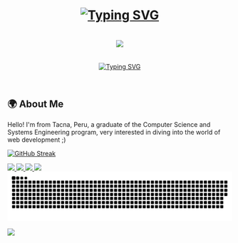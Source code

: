 

<h1 align="center">
<a href="https://git.io/typing-svg"><img src="https://readme-typing-svg.herokuapp.com?font=Fira+Code&pause=1000&color=26B60E&center=true&width=435&separator=%3D&lines=console.log(%22Bienvenido%22);%3Dprint(%22Bienvenido%22)%3D%3Ctitle%3EBienvenido%3C%2Ftitle%3E%3Ddocument.write(%22Bienvenido%22);%3Dcout+%3C%3C+%22Bienvenido%22+%3C%3C+endl;%3Decho+%22Bienvenido%22;" alt="Typing SVG" /></a>

  <img src="https://media.giphy.com/media/hvRJCLFzcasrR4ia7z/giphy.gif" width="35"></h1>

<!--  -->
<p align="center">
<a href="https://git.io/typing-svg"><img src="https://readme-typing-svg.herokuapp.com?font=Fira+Code&duration=2000&color=C8C8C8&multiline=true&repeat=false&width=540&height=180&lines=Hi%2C+my+name+is+Jhon+Huanacuni%2C++I'm+22+years+;old%2C+and+I'm+passionate+about+web+;development.+I+love+creating+functional%2C;+modern%2C+and+accessible+websites+and++;applications.+I'm+currently+learning+and+;working+with+technologies+like+JavaScript%2C+;React%2C+Django%2C+Node.js%2C+and+CSS3." alt="Typing SVG" /></a>
</p>

<br>


## 🌍 About Me
Hello! I'm from Tacna, Peru, a graduate of the Computer Science and Systems Engineering program, very interested in diving into the world of web development ;)

[![GitHub Streak](https://streak-stats.demolab.com?user=JhonHuanacuni&theme=whatsapp-dark2&card_width=830)](https://git.io/streak-stats)

<a href="https://github.com/JhonHuanacuni/github-readme-stats#gh-dark-mode-only">
  <img height=200 src="https://github-readme-stats.vercel.app/api?username=JhonHuanacuni&show_icons=true&theme=gotham#gh-dark-mode-only" />
</a>
<a href="https://github.com/JhonHuanacuni/github-readme-stats#gh-dark-mode-only">
  <img height=200 src="https://github-readme-stats.vercel.app/api/top-langs/?username=JhonHuanacuni&layout=compact&langs_count=8&hide=jupyter%20notebook&card_width=330&theme=gotham#gh-dark-mode-only" />
</a>
<a href="https://github.com/JhonHuanacuni/github-readme-stats#gh-light-mode-only">
  <img height=200 src="https://github-readme-stats.vercel.app/api?username=JhonHuanacuni&show_icons=true&theme=catppuccin_latte#gh-light-mode-only" />
</a>
<a href="https://github.com/anuraghazra/github-readme-stats#gh-light-mode-only">
  <img height=200 src="https://github-readme-stats.vercel.app/api/top-langs/?username=JhonHuanacuni&layout=compact&langs_count=8&hide=jupyter%20notebook&card_width=330&theme=catppuccin_latte#gh-light-mode-only" />
</a>

<picture>
  <img alt="github contribution grid snake animation" src="https://raw.githubusercontent.com/JhonHuanacuni/JhonHuanacuni/main/output/github-user-contribution.svg">
</picture>

![](https://komarev.com/ghpvc/?username=JhonHuanacuni&color=brightgreen)
